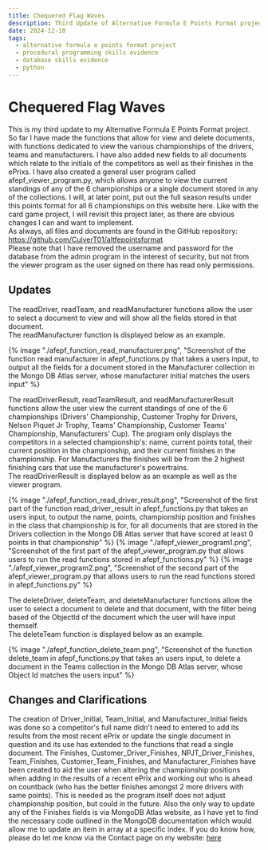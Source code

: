 ```yaml
---
title: Chequered Flag Waves
description: Third Update of Alternative Formula E Points Format project.
date: 2024-12-10
tags:
  - alternative formula e points format project
  - procedural programming skills evidence
  - database skills evidence
  - python
---
```


<div class="container fluid">
  <h1 class="col align-self-center">Chequered Flag Waves</h1>
  <div class="row justify-content-center">
    <p class="col-8">
    This is my third update to my Alternative Formula E Points Format project. So far I have made the functions that allow for view and delete documents, with functions dedicated to view the various championships of the drivers, teams and manufacturers. I have also added new fields to all documents which relate to the initials of the competitors as well as their finishes in the ePrixs. I have also created a general user program called afepf_viewer_program.py, which allows anyone to view the current standings of any of the 6 championships or a single document stored in any of the collections. I will, at later point, put out the full season results under this points format for all 6 championships on this website here. Like with the card game project, I will revisit this project later, as there are obvious changes I can and want to implement.<br />
    As always, all files and documents are found in the GitHub repository: <a href="https://github.com/CulverT01/altfepointsformat">https://github.com/CulverT01/altfepointsformat</a><br/>
    Please note that I have removed the username and password for the database from the admin program in the interest of security, but not from the viewer program as the user signed on there has read only permissions.
    </p>
  </div>
  <div class="row justify-content-center">
    <h2 class="row">Updates</h2>
    <p class="col-8"> 
    The readDriver, readTeam, and readManufacturer functions allow the user to select a document to view and will show all the fields stored in that document.<br/>The readManufacturer function is displayed below as an example. 
    </p>
    {% image "./afepf_function_read_manufacturer.png", "Screenshot of the function read manufacturer in afepf_functions.py that takes a users input, to output all the fields for a document stored in the Manufacturer collection in the Mongo DB Atlas server, whose manufacturer initial matches the users input" %}
    <p class="col-8">
    The readDriverResult, readTeamResult, and readManufacturerResult functions allow the user view the current standings of one of the 6 championships (Drivers' Championship, Customer Trophy for Drivers, Nelson Piquet Jr Trophy, Teams' Championship, Customer Teams' Championship, Manufacturers' Cup). The program only displays the competitors in a selected championship's: name, current points total, their current position in the championship, and their current finishes in the championship. For Manufacturers the finishes will be from the 2 highest finishing cars that use the manufacturer's powertrains.<br/>
    The readDriverResult is displayed below as an example as well as the viewer program.
    </p>
     {% image "./afepf_function_read_driver_result.png", "Screenshot of the first part of the function read_driver_result in afepf_functions.py that takes an users input, to output the name, points, championship position and finishes in the class that championship is for, for all documents that are stored in the Drivers collection in the Mongo DB Atlas server that have scored at least 0 points in that championship" %}
    {% image "./afepf_viewer_program1.png", "Screenshot of the first part of the afepf_viewer_program.py that allows users to run the read functions stored in afepf_functions.py" %}
    {% image "./afepf_viewer_program2.png", "Screenshot of the second part of the afepf_viewer_program.py that allows users to run the read functions stored in afepf_functions.py" %}
     <p class="col-8">
      The deleteDriver, deleteTeam, and deleteManufacturer functions allow the user to select a document to delete and that document, with the filter being based of the ObjectId of the document which the user will have input themself.<br/>The deleteTeam function is displayed below as an example.
     </p>
     {% image "./afepf_function_delete_team.png", "Screenshot of the function delete_team in afepf_functions.py that takes an users input, to delete a document in the Teams collection in the Mongo DB Atlas server, whose Object Id matches the users input" %}
  </div>
  <div class="row justify-content-center">
    <h2 class="row">Changes and Clarifications</h2>
    <p class="col-8">
    The creation of Driver_Initial, Team_Initial, and Manufacturer_Initial fields was done so a competitor's full name didn't need to entered to add its results from the most recent ePrix or update the single document in question and its use has extended to the functions that read a single document. The Finishes, Customer_Driver_Finishes, NPJT_Driver_Finishes, Team_Finishes, Customer_Team_Finishes, and Manufacturer_Finishes have been created to aid the user when altering the championship positions when adding in the results of a recent ePrix and working out who is ahead on countback (who has the better finishes amongst 2 more drivers with same points). This is needed as the program itself does not adjust championship position, but could in the future. Also the only way to update any of the Finishes fields is via MongoDB Atlas website, as I have yet to find the necessary code outlined in the MongoDB documentation which would allow me to update an item in array at a specific index. If you do know how, please do let me know via the Contact page on my website: <a href="https://main--toby-culverwell-01.netlify.app/contact/">here</a>
    </p>
  </div>
</div>